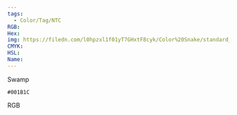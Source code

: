 ```yaml
---
tags:
  - Color/Tag/NTC
RGB:
Hex:
img: https://filedn.com/l0hpzxl1f01yT7GHxtF8cyk/Color%20Snake/standard_csv_to_svg/%23/001B1C.svg
CMYK:
HSL:
Name:
---
```

Swamp
```palette
#001B1C
```
RGB
